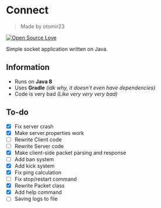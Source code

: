 Connect
=============
> Made by otomir23

[![Open Source Love](https://badges.frapsoft.com/os/v2/open-source.png?v=103)](https://github.com/ellerbrock/open-source-badges/)

Simple socket application written on Java.

Information
------------
* Runs on **Java 8** 
* Uses **Gradle** *(idk why, it doesn't even have dependencies)*
* Code is very bad *(Like very very very bad)*

To-do
------------
- [x] Fix server crash
- [x] Make server.properties work
- [ ] Rewrite Client code
- [ ] Rewrite Server code
- [x] Make client-side packet parsing and response
- [ ] Add ban system
- [x] Add kick system
- [x] Fix ping calculation
- [ ] Fix stop/restart command
- [x] Rewrite Packet class
- [x] Add help command
- [ ] Saving logs to file

